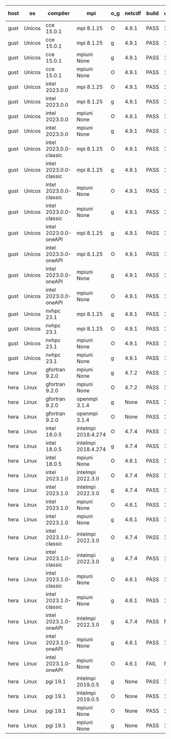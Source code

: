 

| host     | os       | compiler                              | mpi                      | o_g        | netcdf        | build       | u_pass          | u_fail          | s_pass            | s_fail            | e_pass             | e_fail             | nuopc_pass       | nuopc_fail       | artifacts link          |
|----------|----------|---------------------------------------|--------------------------|------------|---------------|-------------|-----------------|-----------------|-------------------|-------------------|--------------------|--------------------|------------------|------------------|-------------------------|
| gust | Unicos | cce 15.0.1 | mpi 8.1.25  | O | 4.9.1  | PASS | 13900 | 78 | 49 | 0 | 81 | 0 | 52 | 1 | <a href="https://github.com/esmf-org/esmf-test-artifacts/tree/1d3bad793a70814ab48cb083bfff21b66741200f/fix_mpi-t-on-cray/cce/15.0.1/O/mpi/8.1.25" target="_blank">1d3bad7</a> | 
| gust | Unicos | cce 15.0.1 | mpi 8.1.25  | g | 4.9.1  | PASS | 13902 | 76 | 49 | 0 | 81 | 0 | 52 | 1 | <a href="https://github.com/esmf-org/esmf-test-artifacts/tree/401616f63947a12e9927ef7b71aada8501605486/fix_mpi-t-on-cray/cce/15.0.1/g/mpi/8.1.25" target="_blank">401616f</a> | 
| gust | Unicos | cce 15.0.1 | mpiuni None  | g | 4.9.1  | PASS | 12318 | 76 | 8 | 0 | 44 | 0 | None | None | <a href="https://github.com/esmf-org/esmf-test-artifacts/tree/acf30f83e00280cf51d92264a3f72565de658f4a/fix_mpi-t-on-cray/cce/15.0.1/g/mpiuni/None" target="_blank">acf30f8</a> | 
| gust | Unicos | cce 15.0.1 | mpiuni None  | O | 4.9.1  | PASS | 12316 | 78 | 8 | 0 | 44 | 0 | None | None | <a href="https://github.com/esmf-org/esmf-test-artifacts/tree/f19d6724d0f5099239a29e6ef3b7be995de65cf1/fix_mpi-t-on-cray/cce/15.0.1/O/mpiuni/None" target="_blank">f19d672</a> | 
| gust | Unicos | intel 2023.0.0 | mpi 8.1.25  | O | 4.9.1  | PASS | 13978 | 0 | 49 | 0 | 81 | 0 | 53 | 0 | <a href="https://github.com/esmf-org/esmf-test-artifacts/tree/5640e502cc162054fdc7cca88055f051abfff793/fix_mpi-t-on-cray/intel/2023.0.0/O/mpi/8.1.25" target="_blank">5640e50</a> | 
| gust | Unicos | intel 2023.0.0 | mpi 8.1.25  | g | 4.9.1  | PASS | 13978 | 0 | 49 | 0 | 81 | 0 | 53 | 0 | <a href="https://github.com/esmf-org/esmf-test-artifacts/tree/73cb8ea9c0ba8a4b7d0ce0c54d0dc0afff3747e9/fix_mpi-t-on-cray/intel/2023.0.0/g/mpi/8.1.25" target="_blank">73cb8ea</a> | 
| gust | Unicos | intel 2023.0.0 | mpiuni None  | O | 4.9.1  | PASS | 12394 | 0 | 8 | 0 | 44 | 0 | None | None | <a href="https://github.com/esmf-org/esmf-test-artifacts/tree/83ca669c1fea84e633e1b29fadc42663dfbf76f8/fix_mpi-t-on-cray/intel/2023.0.0/O/mpiuni/None" target="_blank">83ca669</a> | 
| gust | Unicos | intel 2023.0.0 | mpiuni None  | g | 4.9.1  | PASS | 12394 | 0 | 8 | 0 | 44 | 0 | None | None | <a href="https://github.com/esmf-org/esmf-test-artifacts/tree/60102a46aa4ee09928a349822d02b9c8e089914e/fix_mpi-t-on-cray/intel/2023.0.0/g/mpiuni/None" target="_blank">60102a4</a> | 
| gust | Unicos | intel 2023.0.0-classic | mpi 8.1.25  | O | 4.9.1  | PASS | 13978 | 0 | 49 | 0 | 81 | 0 | 53 | 0 | <a href="https://github.com/esmf-org/esmf-test-artifacts/tree/ccf91b0ef6ac8bf3f32ea1a3db16f0ac0349a53c/fix_mpi-t-on-cray/intel/2023.0.0-classic/O/mpi/8.1.25" target="_blank">ccf91b0</a> | 
| gust | Unicos | intel 2023.0.0-classic | mpi 8.1.25  | g | 4.9.1  | PASS | 13978 | 0 | 49 | 0 | 81 | 0 | 53 | 0 | <a href="https://github.com/esmf-org/esmf-test-artifacts/tree/f5919475b37b238eaa542b440e6c02fd4947f7fa/fix_mpi-t-on-cray/intel/2023.0.0-classic/g/mpi/8.1.25" target="_blank">f591947</a> | 
| gust | Unicos | intel 2023.0.0-classic | mpiuni None  | O | 4.9.1  | PASS | 12394 | 0 | 8 | 0 | 44 | 0 | None | None | <a href="https://github.com/esmf-org/esmf-test-artifacts/tree/297f4e213cdc52e9661519dbbe5d7229b525402f/fix_mpi-t-on-cray/intel/2023.0.0-classic/O/mpiuni/None" target="_blank">297f4e2</a> | 
| gust | Unicos | intel 2023.0.0-classic | mpiuni None  | g | 4.9.1  | PASS | 12394 | 0 | 8 | 0 | 44 | 0 | None | None | <a href="https://github.com/esmf-org/esmf-test-artifacts/tree/6856d7a1631dd5b6500ee32d8acdaa5ce2b78a5f/fix_mpi-t-on-cray/intel/2023.0.0-classic/g/mpiuni/None" target="_blank">6856d7a</a> | 
| gust | Unicos | intel 2023.0.0-oneAPI | mpi 8.1.25  | g | 4.9.1  | PASS | 13978 | 0 | 49 | 0 | 81 | 0 | 50 | 3 | <a href="https://github.com/esmf-org/esmf-test-artifacts/tree/70718dd1ece31181e7fd795619a7ab3f37353680/fix_mpi-t-on-cray/intel/2023.0.0-oneAPI/g/mpi/8.1.25" target="_blank">70718dd</a> | 
| gust | Unicos | intel 2023.0.0-oneAPI | mpi 8.1.25  | O | 4.9.1  | PASS | 13978 | 0 | 48 | 1 | 81 | 0 | 40 | 13 | <a href="https://github.com/esmf-org/esmf-test-artifacts/tree/b0b9c600e67aee0a6ad78b265803793f4ccf3f8a/fix_mpi-t-on-cray/intel/2023.0.0-oneAPI/O/mpi/8.1.25" target="_blank">b0b9c60</a> | 
| gust | Unicos | intel 2023.0.0-oneAPI | mpiuni None  | g | 4.9.1  | PASS | 12394 | 0 | 8 | 0 | 44 | 0 | None | None | <a href="https://github.com/esmf-org/esmf-test-artifacts/tree/992ca353cc1add9b01c7dd36abca13af0eb309a4/fix_mpi-t-on-cray/intel/2023.0.0-oneAPI/g/mpiuni/None" target="_blank">992ca35</a> | 
| gust | Unicos | intel 2023.0.0-oneAPI | mpiuni None  | O | 4.9.1  | PASS | 12394 | 0 | 8 | 0 | 44 | 0 | None | None | <a href="https://github.com/esmf-org/esmf-test-artifacts/tree/968d93a1f28269473d5a112d0790219901a320df/fix_mpi-t-on-cray/intel/2023.0.0-oneAPI/O/mpiuni/None" target="_blank">968d93a</a> | 
| gust | Unicos | nvhpc 23.1 | mpi 8.1.25  | g | 4.9.1  | PASS | 13929 | 49 | 47 | 2 | 79 | 2 | 45 | 8 | <a href="https://github.com/esmf-org/esmf-test-artifacts/tree/e727563fe0a488ceb506df2ce3c1b3b5baa16aee/fix_mpi-t-on-cray/nvhpc/23.1/g/mpi/8.1.25" target="_blank">e727563</a> | 
| gust | Unicos | nvhpc 23.1 | mpi 8.1.25  | O | 4.9.1  | PASS | 13975 | 3 | 49 | 0 | 81 | 0 | 45 | 8 | <a href="https://github.com/esmf-org/esmf-test-artifacts/tree/b7713f43147c578822c7178503e81321345d79b5/fix_mpi-t-on-cray/nvhpc/23.1/O/mpi/8.1.25" target="_blank">b7713f4</a> | 
| gust | Unicos | nvhpc 23.1 | mpiuni None  | O | 4.9.1  | PASS | 12392 | 2 | 8 | 0 | 44 | 0 | None | None | <a href="https://github.com/esmf-org/esmf-test-artifacts/tree/81820f4383310412be2a5ee9e76e192b824f87f2/fix_mpi-t-on-cray/nvhpc/23.1/O/mpiuni/None" target="_blank">81820f4</a> | 
| gust | Unicos | nvhpc 23.1 | mpiuni None  | g | 4.9.1  | PASS | 12394 | 0 | 6 | 2 | 44 | 0 | None | None | <a href="https://github.com/esmf-org/esmf-test-artifacts/tree/d02f89ff33ec8c42d906fd38753d17d339c2f555/fix_mpi-t-on-cray/nvhpc/23.1/g/mpiuni/None" target="_blank">d02f89f</a> | 
| hera | Linux | gfortran 9.2.0 | mpiuni None  | g | 4.7.2  | PASS | 12394 | 0 | 8 | 0 | 44 | 0 | None | None | <a href="https://github.com/esmf-org/esmf-test-artifacts/tree/155f6aeaf1e09b575c4c2a236bbdb085267f3a3d/fix_mpi-t-on-cray/gfortran/9.2.0/g/mpiuni/None" target="_blank">155f6ae</a> | 
| hera | Linux | gfortran 9.2.0 | mpiuni None  | O | 4.7.2  | PASS | 12394 | 0 | 8 | 0 | 44 | 0 | None | None | <a href="https://github.com/esmf-org/esmf-test-artifacts/tree/95821de96ab1920881b347991ffad99d394c11c8/fix_mpi-t-on-cray/gfortran/9.2.0/O/mpiuni/None" target="_blank">95821de</a> | 
| hera | Linux | gfortran 9.2.0 | openmpi 3.1.4  | g | None  | PASS | 13978 | 0 | 49 | 0 | 81 | 0 | 52 | 1 | <a href="https://github.com/esmf-org/esmf-test-artifacts/tree/481ab25e1363ee0fd787d8da45f8b952b327cc2c/fix_mpi-t-on-cray/gfortran/9.2.0/g/openmpi/3.1.4" target="_blank">481ab25</a> | 
| hera | Linux | gfortran 9.2.0 | openmpi 3.1.4  | O | None  | PASS | 13978 | 0 | 49 | 0 | 81 | 0 | 52 | 1 | <a href="https://github.com/esmf-org/esmf-test-artifacts/tree/8e7d0796d10f88689ebcb2ae0528db4891daf1ab/fix_mpi-t-on-cray/gfortran/9.2.0/O/openmpi/3.1.4" target="_blank">8e7d079</a> | 
| hera | Linux | intel 18.0.5 | intelmpi 2018.4.274  | O | 4.7.4  | PASS | 13978 | 0 | 49 | 0 | 81 | 0 | 53 | 0 | <a href="https://github.com/esmf-org/esmf-test-artifacts/tree/0326d4140864121cc02c5983d5496b71ae642b5a/fix_mpi-t-on-cray/intel/18.0.5/O/intelmpi/2018.4.274" target="_blank">0326d41</a> | 
| hera | Linux | intel 18.0.5 | intelmpi 2018.4.274  | g | 4.7.4  | PASS | 13978 | 0 | 49 | 0 | 81 | 0 | 53 | 0 | <a href="https://github.com/esmf-org/esmf-test-artifacts/tree/8c27248d8aa0556ce215f63991aa97817cabd6cd/fix_mpi-t-on-cray/intel/18.0.5/g/intelmpi/2018.4.274" target="_blank">8c27248</a> | 
| hera | Linux | intel 18.0.5 | mpiuni None  | O | 4.6.1  | PASS | 12394 | 0 | 8 | 0 | 44 | 0 | None | None | <a href="https://github.com/esmf-org/esmf-test-artifacts/tree/77e394fd6c317ec7edbbc6f4ad4b0b0300f327d4/fix_mpi-t-on-cray/intel/18.0.5/O/mpiuni/None" target="_blank">77e394f</a> | 
| hera | Linux | intel 2023.1.0 | intelmpi 2022.3.0  | O | 4.7.4  | PASS | 13978 | 0 | 49 | 0 | 81 | 0 | 53 | 0 | <a href="https://github.com/esmf-org/esmf-test-artifacts/tree/31ec423daeb6338fd61967f684f14da3a85540ac/fix_mpi-t-on-cray/intel/2023.1.0/O/intelmpi/2022.3.0" target="_blank">31ec423</a> | 
| hera | Linux | intel 2023.1.0 | intelmpi 2022.3.0  | g | 4.7.4  | PASS | 13978 | 0 | 49 | 0 | 81 | 0 | 53 | 0 | <a href="https://github.com/esmf-org/esmf-test-artifacts/tree/24f0ecac00e5e7129233c00bc89046857f5c5e6e/fix_mpi-t-on-cray/intel/2023.1.0/g/intelmpi/2022.3.0" target="_blank">24f0eca</a> | 
| hera | Linux | intel 2023.1.0 | mpiuni None  | O | 4.6.1  | PASS | 12394 | 0 | 8 | 0 | 44 | 0 | None | None | <a href="https://github.com/esmf-org/esmf-test-artifacts/tree/ab28362ae5d34160a8fbd66a63c5459dfb2658ea/fix_mpi-t-on-cray/intel/2023.1.0/O/mpiuni/None" target="_blank">ab28362</a> | 
| hera | Linux | intel 2023.1.0 | mpiuni None  | g | 4.6.1  | PASS | 12394 | 0 | 8 | 0 | 44 | 0 | None | None | <a href="https://github.com/esmf-org/esmf-test-artifacts/tree/e22482c9544c6de5493beb82751793dc5278651a/fix_mpi-t-on-cray/intel/2023.1.0/g/mpiuni/None" target="_blank">e22482c</a> | 
| hera | Linux | intel 2023.1.0-classic | intelmpi 2022.3.0  | O | 4.7.4  | PASS | 13978 | 0 | 49 | 0 | 81 | 0 | 53 | 0 | <a href="https://github.com/esmf-org/esmf-test-artifacts/tree/9d9dddd26efb7d2d10ca1c13a59d71f9d7baa42e/fix_mpi-t-on-cray/intel/2023.1.0-classic/O/intelmpi/2022.3.0" target="_blank">9d9dddd</a> | 
| hera | Linux | intel 2023.1.0-classic | intelmpi 2022.3.0  | g | 4.7.4  | PASS | 13978 | 0 | 49 | 0 | 81 | 0 | 53 | 0 | <a href="https://github.com/esmf-org/esmf-test-artifacts/tree/d7c0524f84884c548d8f88b670e66427ebab57f9/fix_mpi-t-on-cray/intel/2023.1.0-classic/g/intelmpi/2022.3.0" target="_blank">d7c0524</a> | 
| hera | Linux | intel 2023.1.0-classic | mpiuni None  | O | 4.6.1  | PASS | 12394 | 0 | 8 | 0 | 44 | 0 | None | None | <a href="https://github.com/esmf-org/esmf-test-artifacts/tree/4a46156f51b3ff927eff1483b23579186f9fbb7f/fix_mpi-t-on-cray/intel/2023.1.0-classic/O/mpiuni/None" target="_blank">4a46156</a> | 
| hera | Linux | intel 2023.1.0-classic | mpiuni None  | g | 4.6.1  | PASS | 12394 | 0 | 8 | 0 | 44 | 0 | None | None | <a href="https://github.com/esmf-org/esmf-test-artifacts/tree/633f3b038d04b908370d0851c827b4bd2596a94f/fix_mpi-t-on-cray/intel/2023.1.0-classic/g/mpiuni/None" target="_blank">633f3b0</a> | 
| hera | Linux | intel 2023.1.0-oneAPI | intelmpi 2022.3.0  | g | 4.7.4  | PASS | None | None | None | None | None | None | None | None | <a href="https://github.com/esmf-org/esmf-test-artifacts/tree/53f51b4f18ba249fc60ef09ca807d461d585cd2f/fix_mpi-t-on-cray/intel/2023.1.0-oneAPI/g/intelmpi/2022.3.0" target="_blank">53f51b4</a> | 
| hera | Linux | intel 2023.1.0-oneAPI | mpiuni None  | g | 4.6.1  | PASS | 12394 | 0 | 8 | 0 | 44 | 0 | None | None | <a href="https://github.com/esmf-org/esmf-test-artifacts/tree/3342eb1a71df8e5fd6a8c6f709375d93d847caa8/fix_mpi-t-on-cray/intel/2023.1.0-oneAPI/g/mpiuni/None" target="_blank">3342eb1</a> | 
| hera | Linux | intel 2023.1.0-oneAPI | mpiuni None  | O | 4.6.1  | FAIL | None | None | None | None | None | None | None | None | <a href="https://github.com/esmf-org/esmf-test-artifacts/tree/d623b9b248efc7b56c69cddfa012e90988cc0465/fix_mpi-t-on-cray/intel/2023.1.0-oneAPI/O/mpiuni/None" target="_blank">d623b9b</a> | 
| hera | Linux | pgi 19.1 | intelmpi 2019.0.5  | g | None  | PASS | 13929 | 49 | 47 | 2 | 78 | 3 | 43 | 10 | <a href="https://github.com/esmf-org/esmf-test-artifacts/tree/d0ddd8a996ee6925a3ef86509640c4a8d07af977/fix_mpi-t-on-cray/pgi/19.1/g/intelmpi/2019.0.5" target="_blank">d0ddd8a</a> | 
| hera | Linux | pgi 19.1 | intelmpi 2019.0.5  | O | None  | PASS | 13975 | 3 | 49 | 0 | 81 | 0 | 45 | 8 | <a href="https://github.com/esmf-org/esmf-test-artifacts/tree/318b5332842a2fdba4b4532e83804ac8b6c7ef91/fix_mpi-t-on-cray/pgi/19.1/O/intelmpi/2019.0.5" target="_blank">318b533</a> | 
| hera | Linux | pgi 19.1 | mpiuni None  | O | None  | PASS | 12392 | 2 | 8 | 0 | 44 | 0 | None | None | <a href="https://github.com/esmf-org/esmf-test-artifacts/tree/90e584d3de8efb1f0d60b828bfd2a33a3cb5f5da/fix_mpi-t-on-cray/pgi/19.1/O/mpiuni/None" target="_blank">90e584d</a> | 
| hera | Linux | pgi 19.1 | mpiuni None  | g | None  | PASS | 12393 | 1 | 6 | 2 | 43 | 1 | None | None | <a href="https://github.com/esmf-org/esmf-test-artifacts/tree/78ff1c699a73a4802befcaaa20a5372b0e3312da/fix_mpi-t-on-cray/pgi/19.1/g/mpiuni/None" target="_blank">78ff1c6</a> | 
